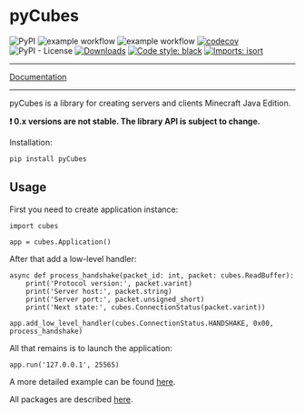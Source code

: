# pyCubes

![PyPI](https://img.shields.io/pypi/v/pyCubes?style=flat) ![example workflow](https://github.com/DavisDmitry/pyCubes/actions/workflows/test.yml/badge.svg) ![example workflow](https://github.com/DavisDmitry/pyCubes/actions/workflows/lint.yml/badge.svg) [![codecov](https://codecov.io/gh/DavisDmitry/pyCubes/branch/master/graph/badge.svg?token=Y18ZNYT4YS)](https://codecov.io/gh/DavisDmitry/pyCubes) ![PyPI - License](https://img.shields.io/pypi/l/pyCubes) [![Downloads](https://pepy.tech/badge/pycubes/month)](https://pepy.tech/project/pycubes) [![Code style: black](https://img.shields.io/badge/code%20style-black-000000.svg)](https://github.com/psf/black) [![Imports: isort](https://img.shields.io/badge/%20imports-isort-%231674b1?style=flat&labelColor=ef8336)](https://pycqa.github.io/isort/)

---
[Documentation](https://pycubes.dmitrydavis.xyz/)

---
pyCubes is a library for creating servers and clients Minecraft Java Edition.

**❗ 0.x versions are not stable. The library API is subject to change.**

Installation:

```bash
pip install pyCubes
```

## Usage

First you need to create application instance:

```python3
import cubes

app = cubes.Application()
```

After that add a low-level handler:

```python3
async def process_handshake(packet_id: int, packet: cubes.ReadBuffer):
    print('Protocol version:', packet.varint)
    print('Server host:', packet.string)
    print('Server port:', packet.unsigned_short)
    print('Next state:', cubes.ConnectionStatus(packet.varint))

app.add_low_level_handler(cubes.ConnectionStatus.HANDSHAKE, 0x00, process_handshake)
```

All that remains is to launch the application:

```python3
app.run('127.0.0.1', 25565)
```

A more detailed example can be found [here](https://github.com/DavisDmitry/pyCubes/blob/master/example.py).

All packages are described [here](https://wiki.vg/Protocol).
